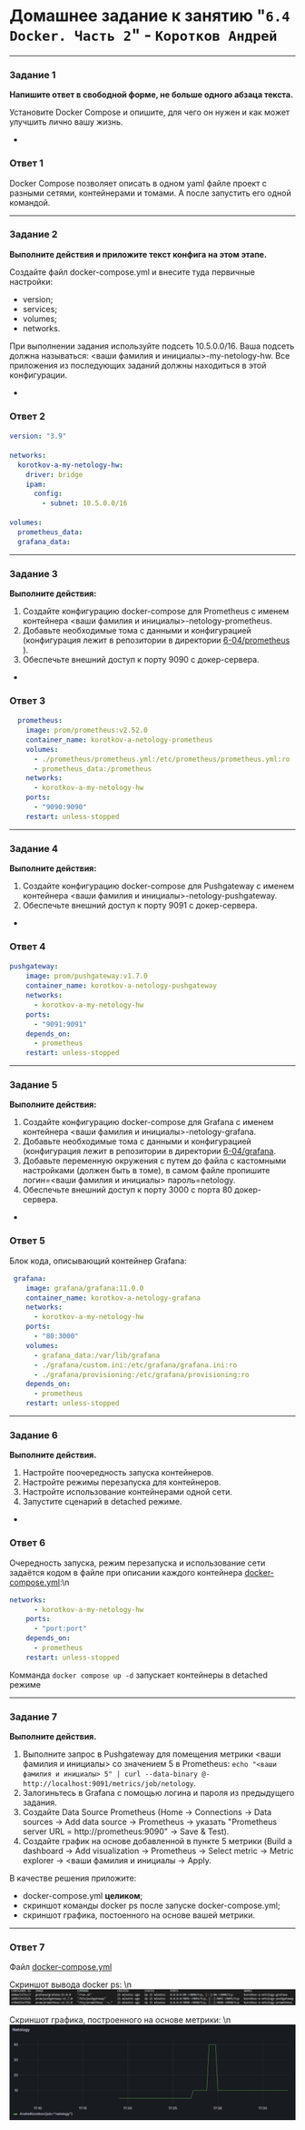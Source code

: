 # Домашнее задание к занятию "`6.4 Docker. Часть 2`" - `Коротков Андрей`
---

### Задание 1

**Напишите ответ в свободной форме, не больше одного абзаца текста.**

Установите Docker Compose и опишите, для чего он нужен и как может улучшить лично вашу жизнь.

-

### Ответ 1

Docker Compose позволяет описать в одном yaml файле проект с разными сетями, контейнерами и томами. А после запустить его одной командой.

-----

### Задание 2 

**Выполните действия и приложите текст конфига на этом этапе.** 

Создайте файл docker-compose.yml и внесите туда первичные настройки: 

 * version;
 * services;
 * volumes;
 * networks.

При выполнении задания используйте подсеть 10.5.0.0/16.
Ваша подсеть должна называться: <ваши фамилия и инициалы>-my-netology-hw.
Все приложения из последующих заданий должны находиться в этой конфигурации.

-

### Ответ 2

```yaml
version: "3.9"

networks:
  korotkov-a-my-netology-hw:
    driver: bridge
    ipam:
      config:
        - subnet: 10.5.0.0/16

volumes:
  prometheus_data:
  grafana_data:
```

-----


### Задание 3 

**Выполните действия:** 

1. Создайте конфигурацию docker-compose для Prometheus с именем контейнера <ваши фамилия и инициалы>-netology-prometheus. 
2. Добавьте необходимые тома с данными и конфигурацией (конфигурация лежит в репозитории в директории [6-04/prometheus](https://github.com/netology-code/sdvps-homeworks/tree/main/lecture_demos/6-04/prometheus) ).
3. Обеспечьте внешний доступ к порту 9090 c докер-сервера.

-

### Ответ 3

```yaml
  prometheus:
    image: prom/prometheus:v2.52.0
    container_name: korotkov-a-netology-prometheus
    volumes:
      - ./prometheus/prometheus.yml:/etc/prometheus/prometheus.yml:ro
      - prometheus_data:/prometheus
    networks:
      - korotkov-a-my-netology-hw
    ports:
      - "9090:9090"
    restart: unless-stopped
```

-----

### Задание 4 

**Выполните действия:**

1. Создайте конфигурацию docker-compose для Pushgateway с именем контейнера <ваши фамилия и инициалы>-netology-pushgateway. 
2. Обеспечьте внешний доступ к порту 9091 c докер-сервера.

-

### Ответ 4

```yaml
pushgateway:
    image: prom/pushgateway:v1.7.0
    container_name: korotkov-a-netology-pushgateway
    networks:
      - korotkov-a-my-netology-hw
    ports:
      - "9091:9091"
    depends_on:
      - prometheus
    restart: unless-stopped
```

------

### Задание 5 

**Выполните действия:** 

1. Создайте конфигурацию docker-compose для Grafana с именем контейнера <ваши фамилия и инициалы>-netology-grafana. 
2. Добавьте необходимые тома с данными и конфигурацией (конфигурация лежит в репозитории в директории [6-04/grafana](https://github.com/netology-code/sdvps-homeworks/blob/main/lecture_demos/6-04/grafana/custom.ini).
3. Добавьте переменную окружения с путем до файла с кастомными настройками (должен быть в томе), в самом файле пропишите логин=<ваши фамилия и инициалы> пароль=netology.
4. Обеспечьте внешний доступ к порту 3000 c порта 80 докер-сервера.

-

### Ответ 5

Блок кода, описывающий контейнер Grafana:
```yaml
 grafana:
    image: grafana/grafana:11.0.0
    container_name: korotkov-a-netology-grafana
    networks:
      - korotkov-a-my-netology-hw
    ports:
      - "80:3000"
    volumes:
      - grafana_data:/var/lib/grafana
      - ./grafana/custom.ini:/etc/grafana/grafana.ini:ro
      - ./grafana/provisioning:/etc/grafana/provisioning:ro
    depends_on:
      - prometheus
    restart: unless-stopped
```

-----

### Задание 6 

**Выполните действия.**

1. Настройте поочередность запуска контейнеров.
2. Настройте режимы перезапуска для контейнеров.
3. Настройте использование контейнерами одной сети.
5. Запустите сценарий в detached режиме.

-

### Ответ 6

Очередность запуска, режим перезапуска и использование сети задаётся кодом в файле при описании каждого контейнера [docker-compose.yml](../docker-compose.yml):\n

```yaml
networks:
      - korotkov-a-my-netology-hw
    ports:
      - "port:port"
    depends_on:
      - prometheus
    restart: unless-stopped
```

Комманда ```docker compose up -d``` запускает контейнеры в detached режиме

-----

### Задание 7 

**Выполните действия.**
1. Выполните запрос в Pushgateway для помещения метрики <ваши фамилия и инициалы> со значением 5 в Prometheus: ```echo "<ваши фамилия и инициалы> 5" | curl --data-binary @- http://localhost:9091/metrics/job/netology```.
2. Залогиньтесь в Grafana с помощью логина и пароля из предыдущего задания.
3. Cоздайте Data Source Prometheus (Home -> Connections -> Data sources -> Add data source -> Prometheus -> указать "Prometheus server URL = http://prometheus:9090" -> Save & Test).
4. Создайте график на основе добавленной в пункте 5 метрики (Build a dashboard -> Add visualization -> Prometheus -> Select metric -> Metric explorer -> <ваши фамилия и инициалы -> Apply.

В качестве решения приложите:

* docker-compose.yml **целиком**;
* скриншот команды docker ps после запуске docker-compose.yml;
* скриншот графика, постоенного на основе вашей метрики.

---

### Ответ 7

Файл [docker-compose.yml](https://github.com/aniljich/6.4_Docker-2/blob/main/docker-compose.yml)

Скриншот вывода docker ps: \n
![dockerps](https://github.com/aniljich/6.4_Docker-2/blob/main/img/docker_ps.png)

Скриншот графика, построенного на основе метрики: \n
![dashboard](https://github.com/aniljich/6.4_Docker-2/blob/main/img/dashboard.png)